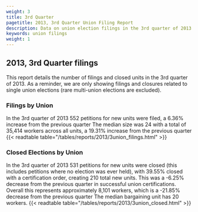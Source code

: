 ```yaml
---
weight: 3
title: 3rd Quarter
pagetitle: 2013, 3rd Quarter Union Filing Report
description: Data on union election filings in the 3rd quarter of 2013
keywords: union filings
weight: 1
---
```


## 2013, 3rd Quarter filings

This report details the number of filings and closed units in the 3rd quarter of 2013. As a reminder, we are only showing filings and closures related to single union elections (rare multi-union elections are excluded).

### Filings by Union
In the 3rd quarter of 2013 552 petitions for new units were filed, a 6.36% increase from the previous quarter The median size was 24 with a total of 35,414 workers across all units, a 19.31% increase from the previous quarter
{{< readtable table="/tables/reports/2013/3union_filings.html" >}}

### Closed Elections by Union
In the 3rd quarter of 2013 531 petitions for new units were closed (this includes petitions where no election was ever held), with 39.55% closed with a certification order, creating 210 total new units. This was a -6.25% decrease from the previous quarter in successful union certifications. Overall this represents approximately 8,101 workers, which is a -21.85% decrease from the previous quarter The median bargaining unit has 20 workers.
{{< readtable table="/tables/reports/2013/3union_closed.html" >}}
